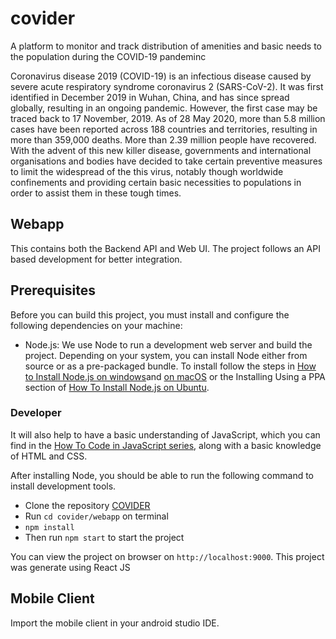 # covider

A platform to monitor and track distribution of amenities and basic needs to the population during the COVID-19 pandeminc

Coronavirus disease 2019 (COVID-19) is an infectious disease caused by severe acute respiratory syndrome coronavirus 2 (SARS-CoV-2). It was first identified in December 2019 in Wuhan, China, and has since spread globally, resulting in an ongoing pandemic. However, the first case may be traced back to 17 November, 2019. As of 28 May 2020, more than 5.8 million cases have been reported across 188 countries and territories, resulting in more than 359,000 deaths. More than 2.39 million people have recovered. With the advent of this new killer disease, governments and international organisations and bodies have decided to take certain preventive measures to limit the widespread of the this virus, notably though worldwide confinements and providing certain basic necessities to populations in order to assist them in these tough times.

## Webapp

This contains both the Backend API and Web UI. The project follows an API based development for better integration.

## Prerequisites
Before you can build this project, you must install and configure the following dependencies on your machine: 

* Node.js: We use Node to run a development web server and build the project. Depending on your system, you can install Node either from source or as a pre-packaged bundle. 
To install follow the steps in [How to Install Node.js on windows](https://phoenixnap.com/kb/install-node-js-npm-on-windows)and [on macOS](https://www.digitalocean.com/community/tutorials/how-to-install-node-js-and-create-a-local-development-environment-on-macos) or the Installing Using a PPA section of [How To Install Node.js on Ubuntu](https://www.digitalocean.com/community/tutorials/how-to-install-node-js-on-ubuntu-18-04).

### Developer
It will also help to have a basic understanding of JavaScript, which you can find in the [How To Code in JavaScript series](https://www.digitalocean.com/community/tutorial_series/how-to-code-in-javascript), along with a basic knowledge of HTML and CSS.

After installing Node, you should be able to run the following command to install development tools.
* Clone the repository [COVIDER](https://github.com/xurror/covider.git) 
* Run `cd covider/webapp` on terminal
* `npm install`
* Then run `npm start` to start the project

You can view the project on browser on `http://localhost:9000`.
This project  was generate using React JS

## Mobile Client

Import the mobile client in your android studio IDE.